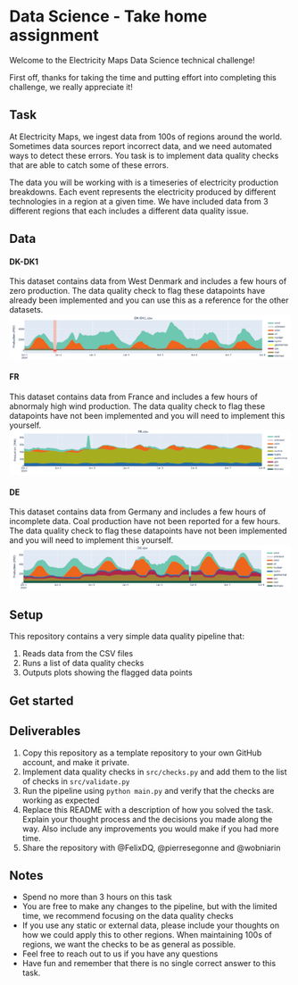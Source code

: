 # Data Science - Take home assignment

Welcome to the Electricity Maps Data Science technical challenge!

First off, thanks for taking the time and putting effort into completing this challenge, we really appreciate it!

## Task

At Electricity Maps, we ingest data from 100s of regions around the world. Sometimes data sources report incorrect data, and we need automated ways to detect these errors. You task is to implement data quality checks that are able to catch some of these errors.

The data you will be working with is a timeseries of electricity production breakdowns. Each event represents the electricity produced by different technologies in a region at a given time. We have included data from 3 different regions that each includes a different data quality issue.

## Data
#### DK-DK1
This dataset contains data from West Denmark and includes a few hours of zero production. The data quality check to flag these datapoints have already been implemented and you can use this as a reference for the other datasets.
![DK-DK1 data](./.github/figures/DK-DK1.png)

#### FR
This dataset contains data from France and includes a few hours of abnormaly high wind production. The data quality check to flag these datapoints have not been implemented and you will need to implement this yourself.
![FR data](./.github/figures/FR.png)

#### DE
This dataset contains data from Germany and includes a few hours of incomplete data. Coal production have not been reported for a few hours. The data quality check to flag these datapoints have not been implemented and you will need to implement this yourself.
![DE data](./.github/figures/DE.png)

## Setup

This repository contains a very simple data quality pipeline that:
1. Reads data from the CSV files
2. Runs a list of data quality checks
3. Outputs plots showing the flagged data points

## Get started


## Deliverables

1. Copy this repository as a template repository to your own GitHub account, and make it private.
2. Implement data quality checks in `src/checks.py` and add them to the list of checks in `src/validate.py`
3. Run the pipeline using `python main.py` and verify that the checks are working as expected
4. Replace this README with a description of how you solved the task. Explain your thought process and the decisions you made along the way. Also include any improvements you would make if you had more time.
5. Share the repository with @FelixDQ, @pierresegonne and @wobniarin

## Notes

- Spend no more than 3 hours on this task
- You are free to make any changes to the pipeline, but with the limited time, we recommend focusing on the data quality checks
- If you use any static or external data, please include your thoughts on how we could apply this to other regions. When maintaining 100s of regions, we want the checks to be as general as possible.
- Feel free to reach out to us if you have any questions
- Have fun and remember that there is no single correct answer to this task.

